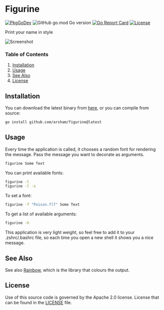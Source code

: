 # Figurine

[![PkgGoDev](https://pkg.go.dev/badge/github.com/arsham/figurine)](https://pkg.go.dev/github.com/arsham/figurine)
![GitHub go.mod Go version](https://img.shields.io/github/go-mod/go-version/arsham/figurine)
[![Go Report Card](https://goreportcard.com/badge/github.com/arsham/figurine)](https://goreportcard.com/report/github.com/arsham/figurine)
[![License](https://img.shields.io/badge/License-Apache%202.0-blue.svg)](https://opensource.org/licenses/Apache-2.0)

Print your name in style

![Screenshot](/docs/figurine.png?raw=true "Rainbow")

### Table of Contents

1. [Installation](#installation)
2. [Usage](#usage)
3. [See Also](#see-also)
4. [License](#license)

## Installation

You can download the latest binary from
[here](https://github.com/arsham/figurine/releases), or you can compile from
source:

```bash
go install github.com/arsham/figurine@latest
```

## Usage

Every time the application is called, it chooses a random font for rendering the
message. Pass the message you want to decorate as arguments.

```bash
figurine Some Text
```

You can print available fonts:

```bash
figurine -l
figurine -l -s
```

To set a font:

```bash
figurine -f "Poison.flf" Some Text
```

To get a list of available arguments:

```bash
figurine -h
```

This application is very light weight, so feel free to add it to your
.zshrc/.bashrc file, so each time you open a new shell it shows you a nice
message.

## See Also

See also [Rainbow][rainbow], which is the library that colours the output.

## License

Use of this source code is governed by the Apache 2.0 license. License that can
be found in the [LICENSE](./LICENSE) file.

[rainbow]: https://github.com/arsham/rainbow
